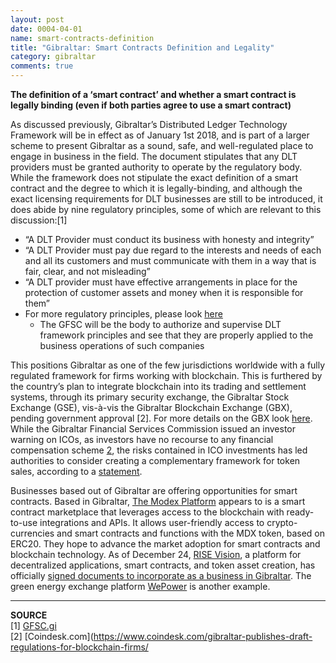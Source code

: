 ```yaml
---
layout: post
date: 0004-04-01
name: smart-contracts-definition
title: "Gibraltar: Smart Contracts Definition and Legality"
category: gibraltar
comments: true
---
```


**The definition of a ‘smart contract’ and whether a smart contract is legally binding (even if both parties agree to use a smart contract)**

As discussed previously, Gibraltar’s Distributed Ledger Technology Framework will be in effect as of January 1st 2018, and is part of a larger scheme to present Gibraltar as a sound, safe, and well-regulated place to engage in business in the field. The document stipulates that any DLT providers must be granted authority to operate by the regulatory body. While the framework does not stipulate the exact definition of a smart contract and the degree to which it is legally-binding, and although the exact licensing requirements for DLT businesses are still to be introduced, it does abide by nine regulatory principles, some of which are relevant to this discussion:[1]
* “A DLT Provider must conduct its business with honesty and integrity” 
* “A DLT Provider must pay due regard to the interests and needs of each and all its customers and must communicate with them in a way that is fair, clear, and not misleading”
* “A DLT provider must have effective arrangements in place for the protection of customer assets and money when it is responsible for them”
* For more regulatory principles, please look [here](http://www.gfsc.gi/uploads/DLT%20regulations%20121017%20(2).pdf)
  * The GFSC will be the body to authorize and supervise DLT framework principles and see that they are properly applied to the business operations of such companies  

This positions Gibraltar as one of the few jurisdictions worldwide with a fully regulated framework for firms working with blockchain. This is furthered by the country’s plan to integrate blockchain into its trading and settlement systems, through its primary security exchange, the Gibraltar Stock Exchange (GSE), vis-à-vis the Gibraltar Blockchain Exchange (GBX), pending government approval [2]. For more details on the GBX look [here](https://www.financemagnates.com/cryptocurrency/news/gibraltar-set-become-first-jurisdiction-regulated-ico-market/). While the Gibraltar Financial Services Commission issued an investor warning on ICOs, as investors have no recourse to any financial compensation scheme [2](https://www.coindesk.com/gibraltar-regulate-bitcoin-exchanges-possibly-icos/), the risks contained in ICO investments has led authorities to consider creating a complementary framework for token sales, according to a [statement](http://www.gfsc.gi/news/statement-on-initial-coin-offerings-250).
 
Businesses based out of Gibraltar are offering opportunities for smart contracts. Based in Gibraltar, [The Modex Platform](https://www.modex.tech/) appears to is a smart contract marketplace that leverages access to the blockchain with ready-to-use integrations and APIs. It allows user-friendly access to crypto-currencies and smart contracts and functions with the MDX token, based on ERC20. They hope to advance the market adoption for smart contracts and blockchain technology. As of December 24, [RISE Vision](https://rise.vision/), a platform for decentralized applications, smart contracts, and token asset creation, has officially [signed documents to incorporate as a business in Gibraltar](https://medium.com/rise-vision/rise-vision-incorporates-in-blockchain-friendly-gibraltar-b855f4738797). The green energy exchange platform [WePower](https://wepower.network/) is another example.
 
 
 -------
 **SOURCE**  
 [1] [GFSC.gi](http://www.gfsc.gi/uploads/DLT%20regulations%20121017%20(2).pdf)  
 [2] [Coindesk.com](https://www.coindesk.com/gibraltar-publishes-draft-regulations-for-blockchain-firms/
 

